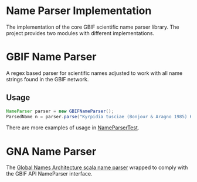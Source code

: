# Name Parser Implementation

The implementation of the core GBIF scientific name parser library.
The project provides two modules with different implementations.

# GBIF Name Parser

A regex based parser for scientific names adjusted to work with all name strings found in the GBIF network.

## Usage

````java
NameParser parser = new GBIFNameParser();
ParsedName n = parser.parse("Kyrpidia tusciae (Bonjour & Aragno 1985) Klenk et al. 2012");

````

There are more examples of usage in [NameParserTest](name-parser-gbif/src/test/java/org/gbif/nameparser/NameParserTest.java).

# GNA Name Parser
The [Global Names Architecture scala name parser](https://github.com/GlobalNamesArchitecture/gnparser) wrapped to comply with the GBIF API NameParser interface.
